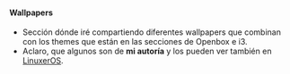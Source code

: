 #### Wallpapers
- Sección dónde iré compartiendo diferentes wallpapers que combinan con los themes que están en las secciones de Openbox e i3.
- Aclaro, que algunos son de **mi autoría** y los pueden ver también en [LinuxerOS](http://icetremens.deviantart.com/).
